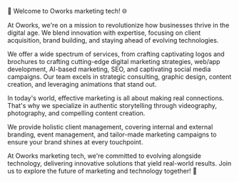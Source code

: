 🚀 Welcome to Oworks marketing tech! 🌐

At Oworks, we're on a mission to revolutionize how businesses thrive in the digital age. We blend innovation with expertise, focusing on client acquisition, brand building, and staying ahead of evolving technologies.

We offer a wide spectrum of services, from crafting captivating logos and brochures to crafting cutting-edge digital marketing strategies, web/app development, AI-based marketing, SEO, and captivating social media campaigns. Our team excels in strategic consulting, graphic design, content creation, and leveraging animations that stand out.

In today's world, effective marketing is all about making real connections. That's why we specialize in authentic storytelling through videography, photography, and compelling content creation.

We provide holistic client management, covering internal and external branding, event management, and tailor-made marketing campaigns to ensure your brand shines at every touchpoint.

At Oworks marketing tech, we're committed to evolving alongside technology, delivering innovative solutions that yield real-world results. Join us to explore the future of marketing and technology together! 🌟
